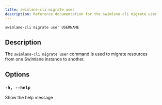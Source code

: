 ```yaml
---
title: swimlane-cli migrate user
description: Reference documentation for the swimlane-cli migrate user command.
---
```


```bash
swimlane-cli migrate user USERNAME
```

## Description

The `swimlane-cli migrate user` command is used to migrate resources from one Swimlane instance to another.

## Options

### `-h, --help`

Show the help message
